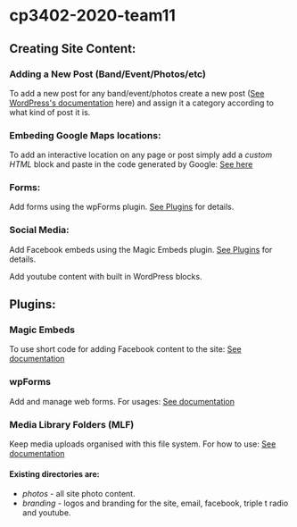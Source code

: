 # cp3402-2020-team11

## Creating Site Content:
### Adding a New Post (Band/Event/Photos/etc)
To add a new post for any band/event/photos create a new post ([See WordPress's documentation](https://wordpress.org/support/article/writing-posts/) here) and assign it a category according to what kind of post it is.
### Embeding Google Maps locations:
To add an interactive location on any page or post simply add a *custom HTML* block and paste in the code generated by Google: [See here](https://support.google.com/maps/answer/144361?co=GENIE.Platform%3DDesktop&hl=en "Google Maps Embeds")
### Forms:
Add forms using the wpForms plugin. [See Plugins](#wpForms) for details.
### Social Media:
Add Facebook embeds using the Magic Embeds plugin. [See Plugins](#magic-embeds) for details.

Add youtube content with built in WordPress blocks.

## Plugins:
### Magic Embeds
To use short code for adding Facebook content to the site: [See documentation](https://wpembedfb.com/documentation/wp-embed-facebook-shortcode-attributes-and-examples/ "Facebook Shortcode")
### wpForms
Add and manage web forms. For usages: [See documentation](https://wpforms.com/docs/creating-first-form/?utm_source=WordPress&utm_medium=link&utm_campaign=liteplugin "wpForms How to")
### Media Library Folders (MLF)
Keep media uploads organised with this file system. For how to use: [See documentation](https://maxgalleria.com/media-library-plus/?utm_source=repo&utm_medium=video&utm_content=video&utm_campaign=video "MLF How-to")

#### Existing directories are:

- *photos* - all site photo content.
- *branding* - logos and branding for the site, email, facebook, triple t radio and youtube.

